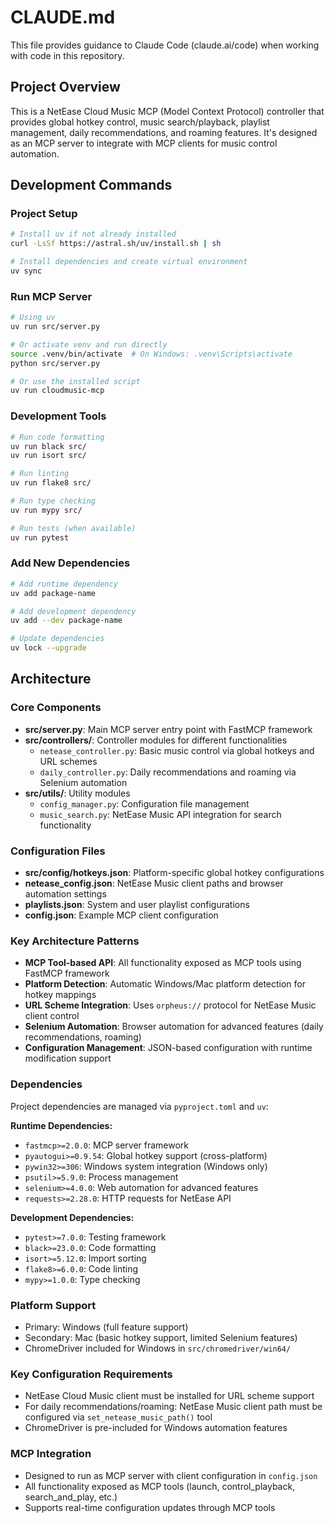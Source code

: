 # CLAUDE.md

This file provides guidance to Claude Code (claude.ai/code) when working with code in this repository.

## Project Overview

This is a NetEase Cloud Music MCP (Model Context Protocol) controller that provides global hotkey control, music search/playback, playlist management, daily recommendations, and roaming features. It's designed as an MCP server to integrate with MCP clients for music control automation.

## Development Commands

### Project Setup
```bash
# Install uv if not already installed
curl -LsSf https://astral.sh/uv/install.sh | sh

# Install dependencies and create virtual environment
uv sync
```

### Run MCP Server
```bash
# Using uv
uv run src/server.py

# Or activate venv and run directly
source .venv/bin/activate  # On Windows: .venv\Scripts\activate
python src/server.py

# Or use the installed script
uv run cloudmusic-mcp
```

### Development Tools
```bash
# Run code formatting
uv run black src/
uv run isort src/

# Run linting
uv run flake8 src/

# Run type checking
uv run mypy src/

# Run tests (when available)
uv run pytest
```

### Add New Dependencies
```bash
# Add runtime dependency
uv add package-name

# Add development dependency  
uv add --dev package-name

# Update dependencies
uv lock --upgrade
```

## Architecture

### Core Components
- **src/server.py**: Main MCP server entry point with FastMCP framework
- **src/controllers/**: Controller modules for different functionalities
  - `netease_controller.py`: Basic music control via global hotkeys and URL schemes
  - `daily_controller.py`: Daily recommendations and roaming via Selenium automation
- **src/utils/**: Utility modules
  - `config_manager.py`: Configuration file management
  - `music_search.py`: NetEase Music API integration for search functionality

### Configuration Files
- **src/config/hotkeys.json**: Platform-specific global hotkey configurations
- **netease_config.json**: NetEase Music client paths and browser automation settings
- **playlists.json**: System and user playlist configurations
- **config.json**: Example MCP client configuration

### Key Architecture Patterns
- **MCP Tool-based API**: All functionality exposed as MCP tools using FastMCP framework
- **Platform Detection**: Automatic Windows/Mac platform detection for hotkey mappings
- **URL Scheme Integration**: Uses `orpheus://` protocol for NetEase Music client control
- **Selenium Automation**: Browser automation for advanced features (daily recommendations, roaming)
- **Configuration Management**: JSON-based configuration with runtime modification support

### Dependencies
Project dependencies are managed via `pyproject.toml` and `uv`:

**Runtime Dependencies:**
- `fastmcp>=2.0.0`: MCP server framework
- `pyautogui>=0.9.54`: Global hotkey support (cross-platform)
- `pywin32>=306`: Windows system integration (Windows only)
- `psutil>=5.9.0`: Process management
- `selenium>=4.0.0`: Web automation for advanced features
- `requests>=2.28.0`: HTTP requests for NetEase API

**Development Dependencies:**
- `pytest>=7.0.0`: Testing framework
- `black>=23.0.0`: Code formatting
- `isort>=5.12.0`: Import sorting
- `flake8>=6.0.0`: Code linting
- `mypy>=1.0.0`: Type checking

### Platform Support
- Primary: Windows (full feature support)
- Secondary: Mac (basic hotkey support, limited Selenium features)
- ChromeDriver included for Windows in `src/chromedriver/win64/`

### Key Configuration Requirements
- NetEase Cloud Music client must be installed for URL scheme support
- For daily recommendations/roaming: NetEase Music client path must be configured via `set_netease_music_path()` tool
- ChromeDriver is pre-included for Windows automation features

### MCP Integration
- Designed to run as MCP server with client configuration in `config.json`
- All functionality exposed as MCP tools (launch, control_playback, search_and_play, etc.)
- Supports real-time configuration updates through MCP tools